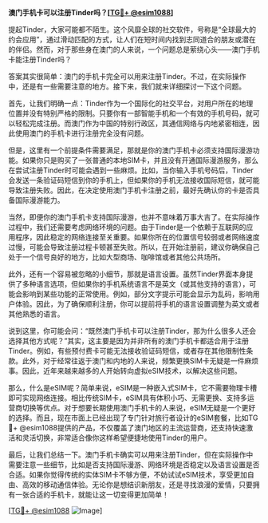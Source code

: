 **澳门手机卡可以注册Tinder吗？[[TG💪+ @esim1088](https://t.me/s/esim1088)]**

提起Tinder，大家可能都不陌生。这个风靡全球的社交软件，号称是“全球最大的约会应用”，通过滑动匹配的方式，让人们在短时间内找到志同道合的朋友或潜在的伴侣。然而，对于那些身在澳门的人来说，一个问题总是萦绕心头——澳门手机卡能注册Tinder吗？

答案其实很简单：澳门的手机卡完全可以用来注册Tinder。不过，在实际操作中，还是有一些需要注意的地方。接下来，我们就来详细探讨一下这个问题。

首先，让我们明确一点：Tinder作为一个国际化的社交平台，对用户所在的地理位置并没有特别严格的限制。只要你有一部智能手机和一个有效的手机号码，就可以轻松完成注册。而澳门作为中国的特别行政区，其通信网络与内地紧密相连，因此使用澳门的手机卡进行注册完全没有问题。

但是，这里有一个前提条件需要满足，那就是你的澳门手机卡必须支持国际漫游功能。如果你只是购买了一张普通的本地SIM卡，并且没有开通国际漫游服务，那么在尝试注册Tinder时可能会遇到一些麻烦。比如，当你输入手机号码后，Tinder会发送一条验证码短信到你的手机上，但如果你的手机无法接收国际短信，就可能导致注册失败。因此，在决定使用澳门手机卡注册之前，最好先确认你的卡是否具备国际漫游能力。

当然，即便你的澳门手机卡支持国际漫游，也并不意味着万事大吉了。在实际操作过程中，我们还需要考虑网络环境的问题。由于Tinder是一个依赖于互联网的应用程序，因此稳定的网络连接至关重要。如果你所在的位置信号较弱或者网络速度过慢，可能会导致注册过程卡顿甚至失败。所以，在开始注册前，建议你确保自己处于一个信号良好的地方，比如大型商场、咖啡馆或者其他公共场所。

此外，还有一个容易被忽略的小细节，那就是语言设置。虽然Tinder界面本身提供了多种语言选项，但如果你的手机系统语言不是英文（或其他支持的语言），可能会影响到某些功能的正常使用。例如，部分文字提示可能会显示为乱码，影响用户体验。因此，为了确保顺利注册，你可以提前将手机的语言设置调整为英文或者其他熟悉的语言。

说到这里，你可能会问：“既然澳门手机卡可以注册Tinder，那为什么很多人还会选择其他方式呢？”其实，这主要是因为并非所有的澳门手机卡都适合用于注册Tinder。例如，有些预付费卡可能无法接收验证码短信，或者存在其他限制性条款。此外，对于经常往返于澳门和内地的人来说，频繁更换SIM卡无疑是一件麻烦事。因此，近年来越来越多的人开始转向虚拟eSIM技术，以解决这些问题。

那么，什么是eSIM呢？简单来说，eSIM是一种嵌入式SIM卡，它不需要物理卡槽即可实现网络连接。相比传统SIM卡，eSIM具有体积小巧、无需更换、支持多运营商切换等优点。对于想要长期使用澳门手机卡的人来说，eSIM无疑是一个更好的选择。而且，现在市面上已经出现了专门针对旅行者设计的eSIM套餐，比如TG💪+ @esim1088提供的产品，不仅覆盖了澳门地区的主流运营商，还支持快速激活和灵活切换，非常适合像你这样希望便捷地使用Tinder的用户。

最后，让我们总结一下。澳门手机卡确实可以用来注册Tinder，但在实际操作中需要注意一些细节，比如是否支持国际漫游、网络环境是否稳定以及语言设置是否合适。如果你觉得传统的实体SIM卡不够方便，不妨试试eSIM技术，享受更加自由、高效的移动通信体验。无论你是想结识新朋友，还是寻找浪漫的爱情，只要拥有一张合适的手机卡，就能让这一切变得更加简单！

[[TG💪+ @esim1088](https://t.me/s/esim1088) ![Image](https://i.postimg.cc/4NQfJmqS/Snipaste-2025-05-13-00-14-12.png)]